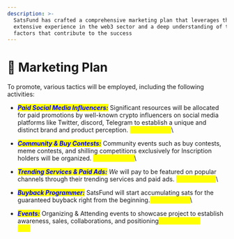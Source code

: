 ```yaml
---
description: >-
  SatsFund has crafted a comprehensive marketing plan that leverages their
  extensive experience in the web3 sector and a deep understanding of the
  factors that contribute to the success
---
```


# 🍟 Marketing Plan

To promote, various tactics will be employed, including the following activities:

* _<mark style="color:blue;">**Paid Social Media Influencers:**</mark>_ Significant resources will be allocated for paid promotions by well-known crypto influencers on social media platforms like Twitter, discord, Telegram to establish a unique and distinct brand and product perception. <mark style="color:yellow;">**(Spend: 20%)**</mark>\

* _<mark style="color:blue;">**Community & Buy Contests:**</mark>_ Community events such as buy contests, meme contests, and shilling competitions exclusively for Inscription holders will be organized. <mark style="color:yellow;">**(Spend: 35%)**</mark>\

* _<mark style="color:blue;">**Trending Services & Paid Ads:**</mark> We_ will pay to be featured on popular channels through their trending services and paid ads. <mark style="color:yellow;">**(Spend: 15%)**</mark>\

* _<mark style="color:blue;">**Buyback Programmer:**</mark>_ SatsFund will start accumulating sats for the guaranteed buyback right from the beginning.<mark style="color:yellow;">**(Spend: 10%)**</mark>\

* _<mark style="color:blue;">**Events:**</mark>_ Organizing & Attending events to showcase project to establish awareness, sales, collaborations, and positioning<mark style="color:yellow;">**(Spend: 20%)**</mark>\
  _<mark style="color:yellow;">****</mark>_
